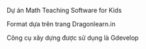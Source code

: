 Dự án Math Teaching Software for Kids

Format dựa trên trang Dragonlearn.in

Công cụ xây dựng được sử dụng là Gdevelop
